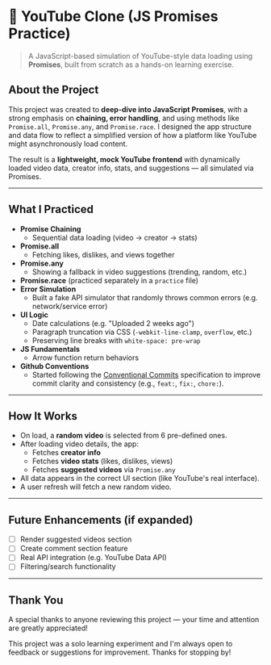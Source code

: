 # 🎥 YouTube Clone (JS Promises Practice)

> A JavaScript-based simulation of YouTube-style data loading using **Promises**, built from scratch as a hands-on learning exercise.

## About the Project

This project was created to **deep-dive into JavaScript Promises**, with a strong emphasis on **chaining, error handling**, and using methods like `Promise.all`, `Promise.any`, and `Promise.race`. I designed the app structure and data flow to reflect a simplified version of how a platform like YouTube might asynchronously load content.

The result is a **lightweight, mock YouTube frontend** with dynamically loaded video data, creator info, stats, and suggestions — all simulated via Promises.

---

## What I Practiced

- **Promise Chaining**
  - Sequential data loading (video → creator → stats)
- **Promise.all**
  - Fetching likes, dislikes, and views together
- **Promise.any**
  - Showing a fallback in video suggestions (trending, random, etc.)
- **Promise.race** (practiced separately in a `practice` file)
- **Error Simulation**
  - Built a fake API simulator that randomly throws common errors (e.g. network/service error)
- **UI Logic**
  - Date calculations (e.g. "Uploaded 2 weeks ago")
  - Paragraph truncation via CSS (`-webkit-line-clamp`, `overflow`, etc.)
  - Preserving line breaks with `white-space: pre-wrap`
- **JS Fundamentals**
  - Arrow function return behaviors
- **Github Conventions**
  - Started following the [Conventional Commits](https://www.conventionalcommits.org/) specification to improve commit clarity and consistency (e.g., `feat:`, `fix:`, `chore:`).

---

## How It Works

- On load, a **random video** is selected from 6 pre-defined ones.
- After loading video details, the app:
  - Fetches **creator info**
  - Fetches **video stats** (likes, dislikes, views)
  - Fetches **suggested videos** via `Promise.any`
- All data appears in the correct UI section (like YouTube's real interface).
- A user refresh will fetch a new random video.

---

## Future Enhancements (if expanded)

- [ ] Render suggested videos section
- [ ] Create comment section feature
- [ ] Real API integration (e.g. YouTube Data API)
- [ ] Filtering/search functionality

---

## Thank You

A special thanks to anyone reviewing this project — your time and attention are greatly appreciated!

This project was a solo learning experiment and I'm always open to feedback or suggestions for improvement. Thanks for stopping by!
